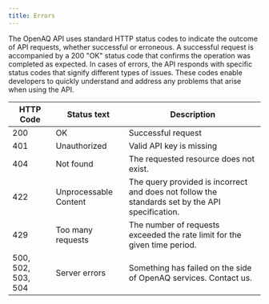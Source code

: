 ```yaml
---
title: Errors
---
```


The OpenAQ API uses standard HTTP status codes to indicate the outcome of API
requests, whether successful or erroneous. A successful request is accompanied
by a 200 "OK" status code that confirms the operation was completed as expected.
In cases of errors, the API responds with specific status codes that signify
different types of issues. These codes enable developers to quickly
understand and address any problems that arise when using the API.

<table>
    <thead>
        <th>HTTP Code</th>
        <th>Status text</th>
        <th>Description</th>
    </thead>
    <tbody>
        <tr><td>200</td><td>OK</td><td>Successful request</td></tr>
        <tr><td>401</td><td>Unauthorized</td><td>Valid API key is missing</td></tr>
        <tr><td>404</td><td>Not found</td><td>The requested resource does not exist.</td></tr>
        <tr><td>422</td><td>Unprocessable Content</td><td>The query provided is incorrect and does not follow the standards set by the API specification.</td></tr>
        <tr><td>429</td><td>Too many requests</td><td>The number of requests exceeded the rate limit for the given time period.</td></tr>
        <tr><td>500, 502, 503, 504</td><td>Server errors</td><td>Something has failed on the side of OpenAQ services. Contact us.</td></tr>
    </tbody>
</table>